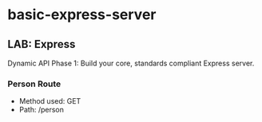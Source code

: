 # basic-express-server

## LAB: Express

Dynamic API Phase 1: Build your core, standards compliant Express server.

### Person Route
  - Method used: GET
  - Path: /person